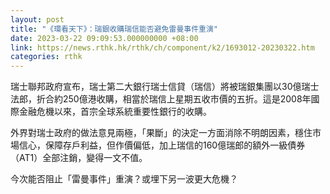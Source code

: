```yaml
---
layout: post
title: "《環看天下》：瑞銀收購瑞信能否避免雷曼事件重演"
date: 2023-03-22 09:09:53.000000000 +08:00
link: https://news.rthk.hk/rthk/ch/component/k2/1693012-20230322.htm
categories: rthk
---
```


瑞士聯邦政府宣布，瑞士第二大銀行瑞士信貸（瑞信）將被瑞銀集團以30億瑞士法郎，折合約250億港收購，相當於瑞信上星期五收市價的五折。這是2008年國際金融危機以來，首宗全球系統重要性銀行的收購。

外界對瑞士政府的做法意見兩極，「果斷」的決定一方面消除不明朗因素，穩住市場信心，保障存戶利益，但作價偏低，加上瑞信的160億瑞郎的額外一級債券（AT1）全部注銷，變得一文不值。

今次能否阻止「雷曼事件」重演？或埋下另一波更大危機？
